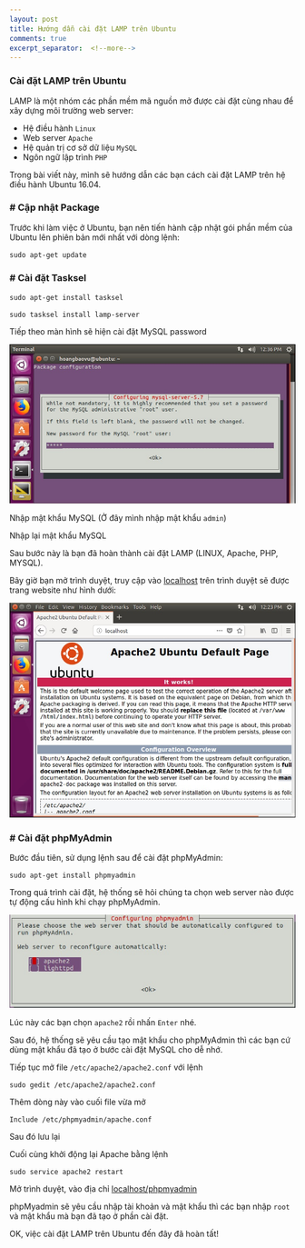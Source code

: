 ```yaml
---
layout: post
title: Hướng dẫn cài đặt LAMP trên Ubuntu
comments: true
excerpt_separator:  <!--more-->
---
```



### Cài đặt LAMP trên Ubuntu

LAMP là một nhóm các phần mềm mã nguồn mở được cài đặt cùng nhau để xây dựng môi trường web server:

* Hệ điều hành `Linux`
* Web server `Apache`
* Hệ quản trị cơ sở dữ liệu `MySQL`
* Ngôn ngữ lập trình `PHP`

Trong bài viết này, mình sẽ hướng dẫn các bạn cách cài đặt LAMP trên hệ điều hành Ubuntu 16.04.

### # Cập nhật Package

Trước khi làm việc ở Ubuntu, bạn nên tiến hành cập nhật gói phần mềm của Ubuntu lên phiên bản mới nhất với dòng lệnh:

```
sudo apt-get update
```

### # Cài đặt Tasksel

```
sudo apt-get install tasksel
```

```
sudo tasksel install lamp-server
```

Tiếp theo màn hình sẽ hiện cài đặt MySQL password

![alt text](/assets/images/2017/12/30/ubuntu-2.jpg "mysql password")

Nhập mật khẩu MySQL (Ở đây mình nhập mật khẩu `admin`)

Nhập lại mật khẩu MySQL

Sau bước này là bạn đã hoàn thành cài đặt LAMP (LINUX, Apache, PHP, MYSQL).

Bây giờ bạn mở trình duyệt, truy cập vào [localhost](http://localhost) trên trình duyệt sẽ được trang website như hình dưới:

![alt text](/assets/images/2017/12/30/ubuntu-1.jpg "localhost")


### # Cài đặt phpMyAdmin

Bước đầu tiên, sử dụng lệnh sau để cài đặt phpMyAdmin:

```
sudo apt-get install phpmyadmin
```

Trong quá trình cài đặt, hệ thống sẽ hỏi chúng ta chọn web server nào được tự động cấu hình khi chạy phpMyAdmin.

![alt text](/assets/images/2017/12/30/ubuntu-3.jpg "Chọn apache2")

Lúc này các bạn chọn `apache2` rồi nhấn `Enter` nhé.

Sau đó, hệ thống sẽ yêu cầu tạo mật khẩu cho phpMyAdmin thì các bạn cứ dùng mật khẩu đã tạo ở bước cài đặt MySQL cho dễ nhớ.

Tiếp tục mở file `/etc/apache2/apache2.conf` với lệnh

```
sudo gedit /etc/apache2/apache2.conf
```

Thêm dòng này vào cuối file vừa mở

```
Include /etc/phpmyadmin/apache.conf
```
Sau đó lưu lại

Cuối cùng khởi động lại Apache bằng lệnh

```
sudo service apache2 restart
```

Mở trình duyệt, vào địa chỉ [localhost/phpmyadmin](http://localhost/phpmyadmin)

phpMyadmin sẽ yêu cầu nhập tài khoản và mật khẩu thì các bạn nhập `root` và mật khẩu mà bạn đã tạo ở phần cài đặt.

OK, việc cài đặt LAMP trên Ubuntu đến đây đã hoàn tất!